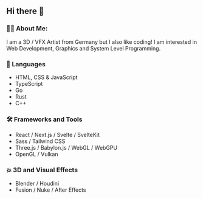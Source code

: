 ## Hi there 👋

### 👨‍💻 About Me:

I am a 3D / VFX Artist from Germany but I also like coding! I am interested in Web Development, Graphics and System Level Programming.

### 💬 Languages
- HTML, CSS & JavaScript
- TypeScript
- Go
- Rust
- C++

### 🛠️ Frameworks and Tools
- React / Next.js / Svelte / SvelteKit
- Sass / Tailwind CSS
- Three.js / Babylon.js / WebGL / WebGPU
- OpenGL / Vulkan

### 💥 3D and Visual Effects
- Blender / Houdini
- Fusion / Nuke / After Effects
